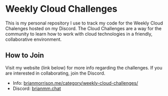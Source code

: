 # Weekly Cloud Challenges

This is my personal repository I use to track my code for the Weekly Cloud Chalenges hosted on my Discord. The Cloud Challenges are a way for the community to learn how to work with cloud technologies in a friendly, collaborative environment.

## How to Join

Visit my website (link below) for more info regarding the challenges. If you are interested in collaborating, join the Discord.

- Info: [brianmorrison.me/category/weekly-cloud-challenges/](https://brianmorrison.me/category/weekly-cloud-challenges/)
- Discord: [brianmm.chat](https://brianmm.chat)